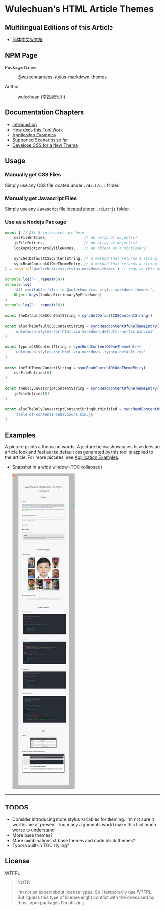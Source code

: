<link rel="stylesheet" href="./dist/css/wulechuan-styles-for-html-via-markdown--vscode.default.min.css">

# Wulechuan's HTML Article Themes


## Multilingual Editions of this Article

- [简体中文版文档](./ReadMe.zh-hans-cn.md)




## NPM Page

<dl>
<dt>Package Name</dt>
<dd>

[@wulechuan/css-stylus-markdown-themes](https://www.npmjs.com/package/@wulechuan/css-stylus-markdown-themes)

</dd>
<dt>Author</dt>
<dd><p>wulechuan (南昌吴乐川)</p></dd>
</dl>



## Documentation Chapters

- [Introduction](./docs/refs/en-US/introduction.md)
- [How does this Tool Work](./docs/refs/en-US/how-does-this-tool-work.md)
- [Application Examples](./docs/refs/en-US/application-examples.md)
- [Supported Scenarios so far](./docs/refs/en-US/supported-scenarios.md)
- [Develope CSS for a New Theme](./docs/refs/en-US/develope-css-for-a-new-theme.md)



## Usage

### Manually get CSS Files

Simply use any CSS file located under `./dist/css` folder.


### Manually get Javascript Files

Simply use any Javascript file located under `./dist/js` folder.



### Use as a Nodejs Package

```js
const { // All 5 interfaces are here.
    cssFileEntries,                 // An array of object(s).
    jsFileEntries,                  // An array of object(s).
    lookupDictionaryByFileNames,    // An object as a dictionary.

    syncGetDefaultCSSContentString, // A method that returns a string.
    syncReadContentOfOneThemeEntry, // A method that returns a string.
} = require('@wulechuan/css-stylus-markdown-themes') // require this module

console.log('-'.repeat(60))
console.log(
    'All available files in @wulechuan/css-stylus-markdown-themes:',
    Object.keys(lookupDictionaryByFileNames)
)
console.log('-'.repeat(60))

const theDefaultCSSContentString = syncGetDefaultCSSContentString()

const alsoTheDefaultCSSContentString = syncReadContentOfOneThemeEntry(
    'wulechuan-styles-for-html-via-markdown.default--no-toc.min.css'
)

const typoraCSSContentString = syncReadContentOfOneThemeEntry(
    'wulechuan-styles-for-html-via-markdown--typora.default.css'
)

const the7thThemeContentString = syncReadContentOfOneThemeEntry(
    cssFileEntries[6]
)

const theOnlyJavascriptContentString = syncReadContentOfOneThemeEntry(
    jsFileEntries[0]
)

const alsoTheOnlyJavascriptContentStringButMinified = syncReadContentOfOneThemeEntry(
    'table-of-contents-behaviours.min.js'
)
```





## Examples

A picture paints a thousand words. A picture below showcases how does an article look and feel as the default css generated by this tool is applied to the article. For more pictures, see [Application Examples](./docs/refs/en-US/application-examples.md).

- Snapshot in a wide window (TOC collapsed)

    [![](./docs/examples/rendered/snapshots/en-US-example-in-a-wide-window-toc-collapsed.png)](./docs/examples/rendered/snapshots/en-US-example-in-a-wide-window-toc-collapsed.png)

---



## TODOS

- Consider introducing more stylus variables for theming. I'm not sure it worths me at present. Too many arguments would make this tool much worse to understand.
- More base themes?
- More combinations of base themes and code block themes?
- Typora built-in TOC styling?



## License

WTFPL

> NOTE:
>
> I'm not an expert about license types. So I temporarily use WTFPL. But I guess this type of license might conflict with the ones used by those npm packages I'm utilizing.

